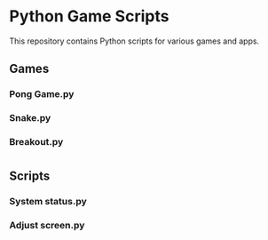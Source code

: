# Python Game Scripts

This repository contains Python scripts for various games and apps.

## Games
### Pong Game.py
### Snake.py
### Breakout.py
#
## Scripts
### System status.py
### Adjust screen.py
#
